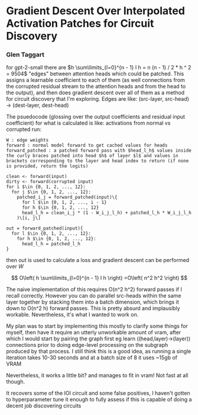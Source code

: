 # Gradient Descent Over Interpolated Activation Patches for Circuit Discovery
### Glen Taggart

for gpt-2-small there are 
$h \sum\limits_{l=0}^{n - 1} l h = n (n - 1) / 2 * h ^ 2 = 9504$
 "edges" between attention heads which could be patched. This assigns a learnable coefficient to each of them (as well connections from the corrupted residual stream to the attention heads and from the head to the output), and then does gradient descent over all of them as a method for circuit discovery that I'm exploring. Edges are like: (src-layer, src-head) -> (dest-layer, dest-head) 


The psuedocode (glossing over the output coefficients and residual input coefficient) for what is calculated is like:
activations from normal vs corrupted run: 
```
W : edge weights
forward : normal model forward to get cached values for heads
forward_patched : a patched forward pass with $head_l_h$ values inside the curly braces patched into head $h$ of layer $l$ and values in brackets corresponding to the layer and head index to return (if none is provided, return the logits)

clean <- forward(input) 
dirty <- forward(corrupted input)
for i $\in {0, 1, 2, ..., 12}:
  for j $\in {0, 1, 2, ..., 12}:
    patched_i_j = forward_patched(input)\{
      for l $\in {0, 1, 2, ..., i - 1}
      for h $\in {0, 1, 2, ..., 12}
      head_l_h = clean_i_j * (1 - W_i_j_l_h) + patched_l_h * W_i_j_l_h
    )\[i, j\]

out = forward_patched(input){
  for l $\in {0, 1, 2, ..., 12}:
    for h $\in {0, 1, 2, ..., 12}:
      head_l_h = patched_l_h
}
```

then out is used to calculate a loss and gradient descent can be performed over $W$



$$
O\left(
  h \sum\limits_{l=0}^{n - 1} l h 
\right)
=O\left(
n^2 h^2 
\right)
$$


The naive implementation of this requires O(n^2 h^2) forward passes if I recall correctly. However you can do parallel src-heads within the same layer together by stacking them into a batch dimension, which brings it down to O(n^2 h) forward passes. This is pretty absurd and implausibly workable. Nevertheless, it's what I wanted to work on. 

My plan was to start by implementing this mostly to clarify some things for myself, then have it require an utterly unworkable amount of vram, after which I would start by pairing the graph first eg learn ((head,layer)->(layer)) connections prior to doing edge-level processing on the subgraph produced by that process. I still think this is a good idea, as running a single iteration takes 10-30 seconds and at a batch size of 8 it uses ~15gb of VRAM

Nevertheless, it works a little bit? and manages to fit in vram! Not fast at all though.

It recovers some of the IOI circuit and some false positives, I haven't gotten to hyperparameter tune it enough to fully assess if this is capable of doing a decent job discovering circuits




